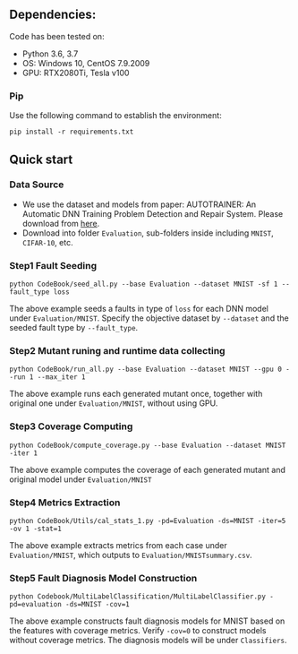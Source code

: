 ## Dependencies:

Code has been tested on:

* Python 3.6, 3.7
* OS: Windows 10, CentOS 7.9.2009
* GPU: RTX2080Ti, Tesla v100

### Pip
Use the following command to establish the environment:

```shell
pip install -r requirements.txt
```

## Quick start

### Data Source
- We use the dataset and models from paper: AUTOTRAINER: An Automatic DNN Training
Problem Detection and Repair System. Please download from [here](https://github.com/shiningrain/AUTOTRAINER).
- Download into folder `Evaluation`, sub-folders inside including `MNIST`, `CIFAR-10`, etc.

### Step1 Fault Seeding
```shell
python CodeBook/seed_all.py --base Evaluation --dataset MNIST -sf 1 --fault_type loss
```

The above example seeds a faults in type of `loss` for each DNN model under `Evaluation/MNIST`. 
Specify the objective dataset by `--dataset` and the seeded fault type by `--fault_type`.

### Step2 Mutant runing and runtime data collecting
```shell
python CodeBook/run_all.py --base Evaluation --dataset MNIST --gpu 0 --run 1 --max_iter 1
```
The above example runs each generated mutant once, together with original one under `Evaluation/MNIST`, without using GPU.

### Step3 Coverage Computing
```shell
python CodeBook/compute_coverage.py --base Evaluation --dataset MNIST -iter 1
```
The above example computes the coverage of each generated mutant and original model under `Evaluation/MNIST`

### Step4 Metrics Extraction
```shell
python CodeBook/Utils/cal_stats_1.py -pd=Evaluation -ds=MNIST -iter=5 -ov 1 -stat=1
```
The above example extracts metrics from each case under `Evaluation/MNIST`, which outputs to `Evaluation/MNISTsummary.csv`.

### Step5 Fault Diagnosis Model Construction
```shell
python Codebook/MultiLabelClassification/MultiLabelClassifier.py -pd=evaluation -ds=MNIST -cov=1
```
The above example constructs fault diagnosis models for MNIST based on the features with coverage metrics.
Verify `-cov=0` to construct models without coverage metrics.
The diagnosis models will be under `Classifiers`.


